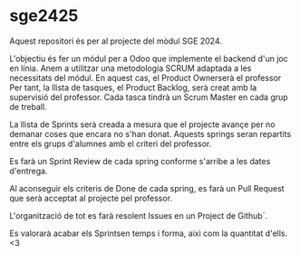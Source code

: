 # sge2425

Aquest repositori és per al projecte del mòdul SGE 2024.

L'objectiu és fer un módul per a Odoo que implemente el backend d'un joc en línia. Anem a utilitzar una metodología SCRUM adaptada a les necessitats del módul. En aquest cas, el Product Ownerserà el professor Per tant, la llista de tasques, el Product Backlog, serà creat amb la supervisió del professor. Cada tasca tindrà un Scrum Master en cada grup de treball.

La llista de Sprints serà creada a mesura que el projecte avançe per no demanar coses que encara no s'han donat. Aquests springs seran repartits entre els grups d'alumnes amb el criteri del professor.

Es farà un Sprint Review de cada spring conforme s'arribe a les dates d'entrega.

Al aconseguir els criteris de Done de cada spring, es farà un Pull Request que serà acceptat al projecte pel professor.

L'organització de tot es farà resolent Issues en un Project de Github`.

Es valorarà acabar els Sprintsen temps i forma, aixì com la quantitat d'ells. <3
